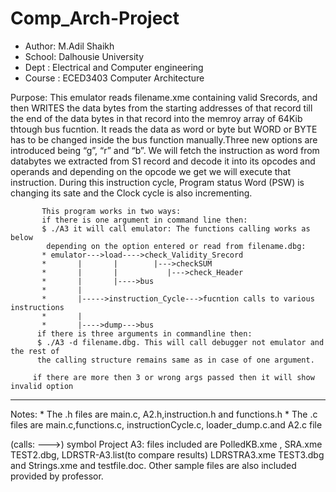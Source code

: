 # Comp_Arch-Project

 * Author: M.Adil Shaikh
 * School: Dalhousie University
 * Dept : Electrical and Computer engineering
 * Course : ECED3403 Computer Architecture
  
  Purpose: This emulator reads filename.xme containing valid Srecords,
           and then WRITES the data bytes from the starting addresses of that 
           record till the end of the data bytes in that record into the memroy
           array of 64Kib thtough bus fucntion. It reads the data as word or byte but
           WORD or BYTE has to be changed inside the bus function manually.Three new 
           options are introduced being “g”, “r” and “b”. We will fetch the instruction
           as word from databytes we extracted from S1 record and decode it into its opcodes 
           and operands and depending on the opcode we get we will execute that instruction.
           During this instruction cycle, Program status Word (PSW) is changing its sate and the
           Clock cycle is also incrementing.
      
           This program works in two ways: 
           if there is one argument in command line then:
           $ ./A3 it will call emulator: The functions calling works as below
            depending on the option entered or read from filename.dbg:
           * emulator--->load---->check_Validity_Srecord
           *       |       |        |--->checkSUM 
           *       |       |           |--->check_Header
           *       |       |---->bus 
           *       |       
           *       |----->instruction_Cycle--->fucntion calls to various instructions                
           *       |
           *       |---->dump--->bus 
          if there is three arguments in commandline then:
          $ ./A3 -d filename.dbg. This will call debugger not emulator and the rest of
          the calling structure remains same as in case of one argument.
          
         if there are more then 3 or wrong args passed then it will show invalid option
           
   ----------------------------------------------------------------------------------------------
	 
  Notes:  * The .h files are main.c, A2.h,instruction.h and functions.h
          * The .c files are main.c,functions.c, instructionCycle.c, loader_dump.c.and A2.c file
 
  (calls: --->) symbol
  Project A3: files included are PolledKB.xme , SRA.xme TEST2.dbg, LDRSTR-A3.list(to compare results) 
              LDRSTRA3.xme TEST3.dbg and Strings.xme and testfile.doc.
              Other sample files are also included provided by professor.
 
 
